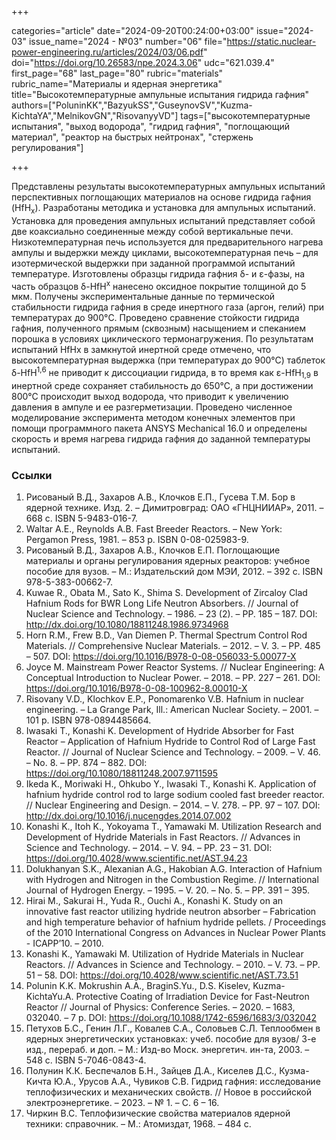 +++

categories="article"
date="2024-09-20T00:24:00+03:00"
issue="2024-03"
issue_name="2024 - №03"
number="06"
file="https://static.nuclear-power-engineering.ru/articles/2024/03/06.pdf"
doi="https://doi.org/10.26583/npe.2024.3.06"
udc="621.039.4"
first_page="68"
last_page="80"
rubric="materials"
rubric_name="Материалы и ядерная энергетика"
title="Высокотемпературные ампульные испытания гидрида гафния"
authors=["PoluninKK","BazyukSS","GuseynovSV","Kuzma-KichtaYA","MelnikovGN","RisovanyyVD"]
tags=["высокотемпературные испытания", "выход водорода", "гидрид гафния", "поглощающий материал", "реактор на быстрых нейтронах", "стержень регулирования"]

+++

Представлены результаты высокотемпературных ампульных испытаний перспективных поглощающих материалов на основе гидрида гафния (HfH<sub>x</sub>).
Разработаны методика и установка для ампульных испытаний.
Установка для проведения ампульных испытаний представляет собой две коаксиально соединенные между собой вертикальные печи.
Низкотемпературная печь используется для предварительного нагрева ампулы и выдержки между циклами, высокотемпературная печь – для изотермической выдержки при заданной программой испытаний температуре.
Изготовлены образцы гидрида гафния δ- и ε-фазы, на часть образцов δ-HfH<sup>x</sup> нанесено оксидное покрытие толщиной до 5 мкм.
Получены экспериментальные данные по термической стабильности гидрида гафния в среде инертного газа (аргон, гелий) при температурах до 900°C.
Проведено сравнение стойкости гидрида гафния, полученного прямым (сквозным) насыщением и спеканием порошка в условиях циклического термонагружения.
По результатам испытаний HfHx в замкнутой инертной среде отмечено, что высокотемпературная выдержка (при температурах до 900°С) таблеток δ-HfH<sup>1,6</sup> не приводит к диссоциации гидрида, в то время как ε-HfH<sub>1,9</sub> в инертной среде сохраняет стабильность до 650°С, а при достижении 800°С происходит выход водорода, что приводит к увеличению давления в ампуле и ее разгерметизации.
Проведено численное моделирование эксперимента методом конечных элементов при помощи программного пакета ANSYS Mechanical 16.0 и определены скорость и время нагрева гидрида гафния до заданной температуры испытаний.

### Ссылки

1. Рисованый В.Д., Захаров А.В., Клочков Е.П., Гусева Т.М. Бор в ядерной технике. Изд. 2. – Димитровград: ОАО «ГНЦНИИАР», 2011. – 668 с. ISBN 5-9483-016-7.
2. Waltar A.E., Reynolds A.B. Fast Breeder Reactors. – New York: Pergamon Press, 1981. – 853 p. ISBN 0-08-025983-9.
3. Рисованый В.Д., Захаров А.В., Клочков Е.П. Поглощающие материалы и органы регулирования ядерных реакторов: учебное пособие для вузов. – М.: Издательский дом МЭИ, 2012. – 392 с. ISBN 978-5-383-00662-7.
4. Kuwae R., Obata M., Sato K., Shima S. Development of Zircaloy Clad Hafnium Rods for BWR Long Life Neutron Absorbers. // Journal of Nuclear Science and Technology. – 1986. – 23 (2). – PP. 185 – 187. DOI: http://dx.doi.org/10.1080/18811248.1986.9734968
5. Horn R.M., Frew B.D., Van Diemen P. Thermal Spectrum Control Rod Materials. // Comprehensive Nuclear Materials. – 2012. – V. 3. – PP. 485 – 507. DOI: https://doi.org/10.1016/B978-0-08-056033-5.00077-X
6. Joyce M. Mainstream Power Reactor Systems. // Nuclear Engineering: A Conceptual Introduction to Nuclear Power. – 2018. – PP. 227 – 261. DOI: https://doi.org/10.1016/B978-0-08-100962-8.00010-X
7. Risovany V.D., Klochkov E.P., Ponomarenko V.B. Hafnium in nuclear engineering. – La Grange Park, Ill.: American Nuclear Society. – 2001. – 101 p. ISBN 978-0894485664.
8. Iwasaki T., Konashi K. Development of Hydride Absorber for Fast Reactor – Application of Hafnium Hydride to Control Rod of Large Fast Reactor. // Journal of Nuclear Science and Technology. – 2009. – V. 46. – No. 8. – PP. 874 – 882. DOI: https://doi.org/10.1080/18811248.2007.9711595
9. Ikeda K., Moriwaki H., Ohkubo Y., Iwasaki T., Konashi K. Application of hafnium hydride control rod to large sodium cooled fast breeder reactor. // Nuclear Engineering and Design. – 2014. – V. 278. – PP. 97 – 107. DOI: http://dx.doi.org/10.1016/j.nucengdes.2014.07.002
10. Konashi K., Itoh K., Yokoyama T., Yamawaki M. Utilization Research and Development of Hydride Materials in Fast Reactors. // Advances in Science and Technology. – 2014. – V. 94. – PP. 23 – 31. DOI: https://doi.org/10.4028/www.scientific.net/AST.94.23
11. Dolukhanyan S.K., Alexanian A.G., Hakobian A.G. Interaction of Hafnium with Hydrogen and Nitrogen in the Combustion Regime. // International Journal of Hydrogen Energy. – 1995. – V. 20. – No. 5. – PP. 391 – 395.
12. Hirai M., Sakurai H., Yuda R., Ouchi A., Konashi K. Study on an innovative fast reactor utilizing hydride neutron absorber – Fabrication and high temperature behavior of hafnium hydride pellets. / Proceedings of the 2010 International Congress on Advances in Nuclear Power Plants - ICAPP’10. – 2010.
13. Konashi K., Yamawaki M. Utilization of Hydride Materials in Nuclear Reactors. // Advances in Science and Technology. – 2010. – V. 73. – PP. 51 – 58. DOI: https://doi.org/10.4028/www.scientific.net/AST.73.51
14. Polunin K.K. Mokrushin A.A., BraginS.Yu., D.S. Kiselev, Kuzma-KichtaYu.A. Protective Coating of Irradiation Device for Fast-Neutron Reactor // Journal of Physics: Conference Series. – 2020. – 1683, 032040. – 7 p. DOI: https://doi.org/10.1088/1742-6596/1683/3/032042
15. Петухов Б.С., Генин Л.Г., Ковалев С.А., Соловьев С.Л. Теплообмен в ядерных энергетических установках: учеб. пособие для вузов/ 3-е изд., перераб. и доп. – М.: Изд-во Моск. энергетич. ин-та, 2003. – 548 с. ISBN 5-7046-0843-4.
16. Полунин К.К. Беспечалов Б.Н., Зайцев Д.А., Киселев Д.С., Кузма-Кичта Ю.А., Урусов А.А., Чувиков С.В. Гидрид гафния: исследование теплофизических и механических свойств. // Новое в российской электроэнергетике. – 2023. – № 1. – С. 6 – 16.
17. Чиркин В.С. Теплофизические свойства материалов ядерной техники: справочник. – М.: Атомиздат, 1968. – 484 с.
